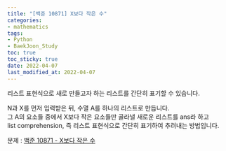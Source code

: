 ```yaml
---
title: "[백준 10871] X보다 작은 수"
categories: 
- mathematics
tags:
- Python
- BaekJoon_Study
toc: true
toc_sticky: true
date: 2022-04-07
last_modified_at: 2022-04-07
---
```


리스트 표현식으로 새로 만들고자 하는 리스트를 간단히 표기할 수 있습니다.

N과 X를 먼저 입력받은 뒤, 수열 A를 하나의 리스트로 만듭니다.  
그 A의 요소들 중에서 X보다 작은 요소들만 골라낼 새로운 리스트를 ans라 하고  
list comprehension, 즉 리스트 표현식으로 간단히 표기하여 추려내는 방법입니다.

문제 : [백준 10871 - X보다 작은 수](https://www.acmicpc.net/problem/10871)

<script src="https://gist.github.com/Ryumaker/17eca31297653cb64379f3a149857921.js"></script>



